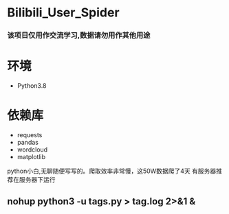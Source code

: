 # Bilibili_User_Spider
### 该项目仅用作交流学习,数据请勿用作其他用途


环境
====
* Python3.8

依赖库
====
* requests
* pandas
* wordcloud
* matplotlib

python小白,无聊随便写写的。爬取效率非常慢，这50W数据爬了4天 有服务器推荐在服务器下运行

## nohup python3 -u tags.py > tag.log 2>&1 &

